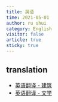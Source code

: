 ```yaml
---
title: 英语
time: 2021-05-01
author: ru shui
category: English
visitor: false
article: true
sticky: true
---
```


## translation
- [英语翻译 - 建筑](./1_1-translation-architecture.md)
- [英语翻译 - 文学](./1_2-translation-literary.md)